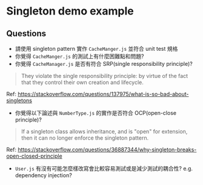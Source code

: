 # Singleton demo example

## Questions
* 請使用 singleton pattern 實作 `CacheManger.js` 並符合 unit test 規格
* 你覺得 `CacheManger.js` 的測試上有什麼困難點和問題?
* 你覺得 `CacheManager.js` 是否有符合 SRP(single responsibility principle)?<br/>
> They violate the single responsibility principle: by virtue of the fact that they control their own creation and lifecycle.

Ref: https://stackoverflow.com/questions/137975/what-is-so-bad-about-singletons

* 你覺得以下論述與 `NumberType.js` 的實作是否符合 OCP(open-close principle)?<br/>
> If a singleton class allows inheritance, and is "open" for extension, then it can no longer enforce the singleton pattern.

Ref: https://stackoverflow.com/questions/36887344/why-singleton-breaks-open-closed-principle

* `User.js` 有沒有可能怎麼樣改寫會比較容易測試或是減少測試的耦合性? e.g. dependency injection?
